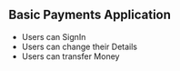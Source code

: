 
## Basic Payments Application
- Users can SignIn
- Users can change their Details
- Users can transfer Money
